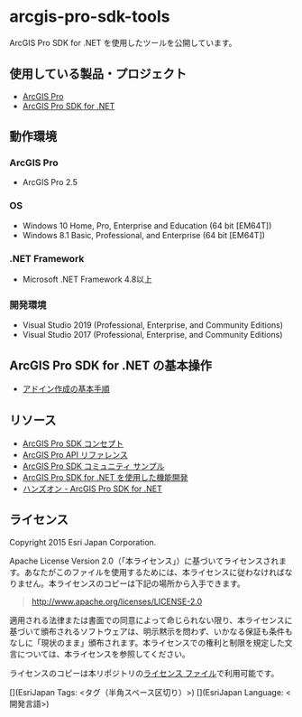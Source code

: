 # arcgis-pro-sdk-tools
ArcGIS Pro SDK for .NET を使用したツールを公開しています。

## 使用している製品・プロジェクト

* [ArcGIS Pro](http://www.esrij.com/products/arcgis-pro/)
* [ArcGIS Pro SDK for .NET](http://pro.arcgis.com/ja/pro-app/sdk/)

## 動作環境
### ArcGIS Pro
* ArcGIS Pro 2.5

### OS
* Windows 10 Home, Pro, Enterprise and Education (64 bit [EM64T])
* Windows 8.1 Basic, Professional, and Enterprise (64 bit [EM64T])

### .NET Framework
* Microsoft .NET Framework 4.8以上

### 開発環境
* Visual Studio 2019 (Professional, Enterprise, and Community Editions)
* Visual Studio 2017 (Professional, Enterprise, and Community Editions)

## ArcGIS Pro SDK for .NET の基本操作
*  [アドイン作成の基本手順](https://github.com/EsriJapan/arcgis-samples-pro-sdk/wiki/%E3%82%A2%E3%83%89%E3%82%A4%E3%83%B3%E4%BD%9C%E6%88%90%E3%81%AE%E5%9F%BA%E6%9C%AC%E6%89%8B%E9%A0%86)

## リソース

* [ArcGIS Pro SDK コンセプト](https://github.com/Esri/arcgis-pro-sdk)
* [ArcGIS Pro API リファレンス](http://pro.arcgis.com/en/pro-app/sdk/api-reference/#topic1.html)
* [ArcGIS Pro SDK コミュニティ サンプル](https://github.com/Esri/arcgis-pro-sdk-community-samples)
* [ArcGIS Pro SDK for .NET を使用した機能開発](https://github.com/EsriJapan/arcgis-samples-pro-sdk/tree/master/samples/AddInSamples)
* [ハンズオン - ArcGIS Pro SDK for .NET](https://github.com/EsriJapan/workshops/tree/master/20190913_arcgis-pro-sdk-hands-on)

## ライセンス
Copyright 2015 Esri Japan Corporation.

Apache License Version 2.0（「本ライセンス」）に基づいてライセンスされます。あなたがこのファイルを使用するためには、本ライセンスに従わなければなりません。本ライセンスのコピーは下記の場所から入手できます。

> http://www.apache.org/licenses/LICENSE-2.0

適用される法律または書面での同意によって命じられない限り、本ライセンスに基づいて頒布されるソフトウェアは、明示黙示を問わず、いかなる保証も条件もなしに「現状のまま」頒布されます。本ライセンスでの権利と制限を規定した文言については、本ライセンスを参照してください。

ライセンスのコピーは本リポジトリの[ライセンス ファイル](./LICENSE)で利用可能です。

[](EsriJapan Tags: <タグ（半角スペース区切り）>)
[](EsriJapan Language: <開発言語>)
